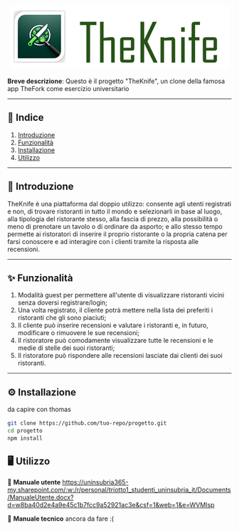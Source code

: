 <div align="center">
  
  ![Alt text](theknife.png "logo")    

</div>

**Breve descrizione**: Questo è il progetto "TheKnife", un clone della famosa app TheFork come esercizio universitario

---

## 📌 **Indice**  

1. [Introduzione](#-introduzione)  
2. [Funzionalità](#-funzionalità)  
3. [Installazione](https://github.com/AmStanDem/TheKnife/tree/master?tab=readme-ov-file#%EF%B8%8F-installazione)  
4. [Utilizzo](https://github.com/AmStanDem/TheKnife/tree/master?tab=readme-ov-file#%EF%B8%8F-utilizzo)  

---

## 📜 **Introduzione** 

TheKnife è una piattaforma dal doppio utilizzo: consente agli utenti registrati e non, di trovare ristoranti in tutto il mondo e selezionarli in base al luogo, alla tipologia del ristorante stesso, alla fascia di prezzo, alla possibilità o meno di prenotare un tavolo o di ordinare da asporto; e allo stesso tempo permette ai ristoratori di inserire il proprio ristorante o la propria catena per farsi conoscere e ad interagire con i clienti tramite la risposta alle recensioni.

---

## ✨ **Funzionalità**

1. Modalità guest per permettere all'utente di visualizzare ristoranti vicini senza doversi registrare/login;
2. Una volta registrato, il cliente potrà mettere nella lista dei preferiti i ristoranti che gli sono piaciuti;
3. Il cliente può inserire recensioni e valutare i ristoranti e, in futuro, modificare o rimuovere le sue recensioni;
4. Il ristoratore può comodamente visualizzare tutte le recensioni e le medie di stelle dei suoi ristoranti;
5. Il ristoratore può rispondere alle recensioni lasciate dai clienti dei suoi ristoranti.

---

## ⚙️ **Installazione**  

da capire con thomas 

```bash
git clone https://github.com/tuo-repo/progetto.git
cd progetto
npm install
```

## 🖥️ **Utilizzo**

📒 **Manuale utente**
https://uninsubria365-my.sharepoint.com/:w:/r/personal/triotto1_studenti_uninsubria_it/Documents/ManualeUtente.docx?d=w8ba40d2e4a9e45c1b7fcc9a52921ac3e&csf=1&web=1&e=WVMIsp

🔧 **Manuale tecnico**
ancora da fare :(
